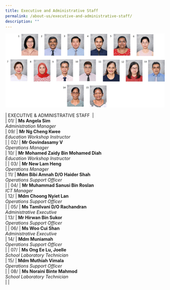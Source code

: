 ```yaml
---
title: Executive and Administrative Staff
permalink: /about-us/executive-and-administrative-staff/
description: ""
---
```

![EAS.jpg](/images/EAS.jpg)  

<p> | EXECUTIVE &amp; ADMINISTRATIVE STAFF  |<br>
| 01/ | <strong>Ms Angela Sim</strong><br><em>Administration Manager</em><br> | 09/ | <strong>Mr Ng Cheng Kwee</strong><br><em>Education Workshop Instructor</em><br> |
| 02/ | <strong>Mr Govindasamy V</strong><br><em>Operations Manager</em><br> | 10/ | <strong>Mr Mohamed Zaidy Bin Mohamed Diah</strong><br><em>Education Workshop Instructor</em><br> |
| 03/ | <strong>Mr New Lam Heng</strong><br><em>Operations Manager</em><br> | 11/ | <strong>Mdm Bibi Amnah D/O Haider Shah</strong><br><em>Operations Support Officer</em><br> |
| 04/ | <strong>Mr Muhammad Sanusi Bin Roslan</strong><br><em>ICT Manager</em><br> | 12/ | <strong>Mdm Choong Nyiet Lan</strong><br><em>Operations Support Officer</em><br> |
| 05/ | <strong>Ms Tamilvani D/O Rachandran</strong><br><em>Administrative Executive</em><br> | 13/ | <strong>Mr Hirwan Bin Sukor</strong><br><em>Operations Support Officer</em><br> |
| 06/ | <strong>Ms Woo Cui Shan</strong><br><em>Administrative Executive</em><br> | 14/ | <strong>Mdm Muniamah</strong><br><em>Operations Support Officer</em><br> |
| 07/ | <strong>Ms Ong Ee Lu, Joelle</strong><br><em>School Laboratory Technician</em><br> | 15/ | <strong>Mdm Muthiah Vimala</strong><br><em>Operations Support Officer</em><br> |
| 08/ | <strong>Ms Noraini Binte Mahmod</strong><br><em>School Laboratory Technician</em><br> |  |   </p>